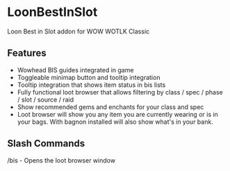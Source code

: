 # LoonBestInSlot
Loon Best in Slot addon for WOW WOTLK Classic

## Features

- Wowhead BIS guides integrated in game
- Toggleable minimap button and tooltip integration
- Tooltip integration that shows item status in bis lists
- Fully functional loot browser that allows filtering by class / spec / phase / slot / source / raid
- Show recommended gems and enchants for your class and spec
- Loot browser will show you any item you are currently wearing or is in your bags.  With bagnon installed will also show what's in your bank.

## Slash Commands

/bis - Opens the loot browser window
